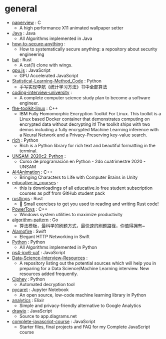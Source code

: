 # general
- [paperview](https://github.com/glouw/paperview) : C
  - A high performance X11 animated wallpaper setter
- [Java](https://github.com/TheAlgorithms/Java) : Java
  - All Algorithms implemented in Java
- [how-to-secure-anything](https://github.com/veeral-patel/how-to-secure-anything) : 
  - How to systematically secure anything: a repository about security engineering
- [bat](https://github.com/sharkdp/bat) : Rust
  - A cat(1) clone with wings.
- [gpu.js](https://github.com/gpujs/gpu.js) : JavaScript
  - GPU Accelerated JavaScript
- [Statistical-Learning-Method_Code](https://github.com/Dod-o/Statistical-Learning-Method_Code) : Python
  - 手写实现李航《统计学习方法》书中全部算法
- [coding-interview-university](https://github.com/jwasham/coding-interview-university) : 
  - A complete computer science study plan to become a software engineer.
- [fhe-toolkit-linux](https://github.com/IBM/fhe-toolkit-linux) : C++
  - IBM Fully Homomorphic Encryption Toolkit For Linux. This toolkit is a Linux based Docker container that demonstrates computing on encrypted data without decrypting it! The toolkit ships with two demos including a fully encrypted Machine Learning inference with a Neural Network and a Privacy-Preserving key-value search.
- [rich](https://github.com/willmcgugan/rich) : Python
  - Rich is a Python library for rich text and beautiful formatting in the terminal.
- [UNSAM_2020c2_Python](https://github.com/python-unsam/UNSAM_2020c2_Python) : 
  - Curso de programación en Python - 2do cuatrimestre 2020 - UNSAM
- [AI4Animation](https://github.com/sebastianstarke/AI4Animation) : C++
  - Bringing Characters to Life with Computer Brains in Unity
- [educative.io_courses](https://github.com/aboelkassem/educative.io_courses) : 
  - this is downloadings of all educative.io free student subscription courses as pdf from GitHub student pack
- [rustlings](https://github.com/rust-lang/rustlings) : Rust
  - 🦀 Small exercises to get you used to reading and writing Rust code!
- [PowerToys](https://github.com/microsoft/PowerToys) : C++
  - Windows system utilities to maximize productivity
- [algorithm-pattern](https://github.com/greyireland/algorithm-pattern) : Go
  - 算法模板，最科学的刷题方式，最快速的刷题路径，你值得拥有~
- [Alamofire](https://github.com/Alamofire/Alamofire) : Swift
  - Elegant HTTP Networking in Swift
- [Python](https://github.com/TheAlgorithms/Python) : Python
  - All Algorithms implemented in Python
- [ps4-ipv6-uaf](https://github.com/ChendoChap/ps4-ipv6-uaf) : JavaScript
- [Data-Science-Interview-Resources](https://github.com/rbhatia46/Data-Science-Interview-Resources) : 
  - A repository listing out the potential sources which will help you in preparing for a Data Science/Machine Learning interview. New resources added frequently.
- [Ciphey](https://github.com/Ciphey/Ciphey) : Python
  - Automated decryption tool
- [pycaret](https://github.com/pycaret/pycaret) : Jupyter Notebook
  - An open source, low-code machine learning library in Python
- [analytics](https://github.com/plausible/analytics) : Elixir
  - Simple and privacy-friendly alternative to Google Analytics
- [drawio](https://github.com/jgraph/drawio) : JavaScript
  - Source to app.diagrams.net
- [complete-javascript-course](https://github.com/jonasschmedtmann/complete-javascript-course) : JavaScript
  - Starter files, final projects and FAQ for my Complete JavaScript course

